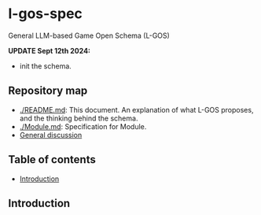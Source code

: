 # l-gos-spec
General LLM-based Game Open Schema (L-GOS)


**UPDATE Sept 12th 2024:**
- init the schema.


## Repository map

- [./README.md](./README.md): This document. An explanation of what L-GOS proposes, and the thinking behind the schema.
- [./Module.md](./schema/Module.md): Specification for Module. 
- [General discussion](https://github.com/RPGGO-AI/l-gos-spec/issues/1)

## Table of contents

- [Introduction](#introduction)



## Introduction

